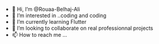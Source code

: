 - 👋 Hi, I’m @Rouaa-Belhaj-Ali
- 👀 I’m interested in ..coding and coding
- 🌱 I’m currently learning Flutter
- 💞️ I’m looking to collaborate on real professionnal projects
- 📫 How to reach me ...
 
<!---
Rouaa-Belhaj-Ali/Rouaa-Belhaj-Ali is a ✨ special ✨ repository because its `README.md` (this file) appears on your GitHub profile.
You can click the Preview link to take a look at your changes.
--->
